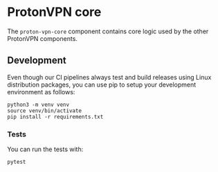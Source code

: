 # ProtonVPN core

The `proton-vpn-core` component contains core logic used by the other ProtonVPN components.

## Development

Even though our CI pipelines always test and build releases using Linux distribution packages,
you can use pip to setup your development environment as follows:

```shell
python3 -m venv venv
source venv/bin/activate
pip install -r requirements.txt
```

### Tests

You can run the tests with:

```shell
pytest
```
